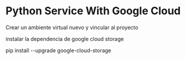 # Python Service With Google Cloud

Crear un ambiente virtual nuevo y vincular al proyecto

instalar la dependencia de google cloud storage

pip install --upgrade google-cloud-storage

